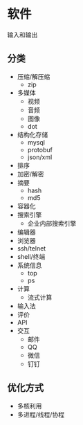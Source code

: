 # 软件

输入和输出

## 分类

* 压缩/解压缩
  * zip
* 多媒体
  * 视频
  * 音频
  * 图像
  * dot
* 结构化存储
  * mysql
  * protobuf
  * json/xml
* 排序
* 加密/解密
* 摘要
  * hash
  * md5
* 容器化
* 搜索引擎
  * 企业内部搜索引擎
* 编辑器
* 浏览器
* ssh/telnet
* shell/终端
* 系统信息
  * top
  * ps
* 计算
  * 流式计算
* 输入法
* 评价
* API
* 交互
  * 邮件
  * QQ
  * 微信
  * 钉钉

## 优化方式

* 多核利用
* 多进程/线程/协程
